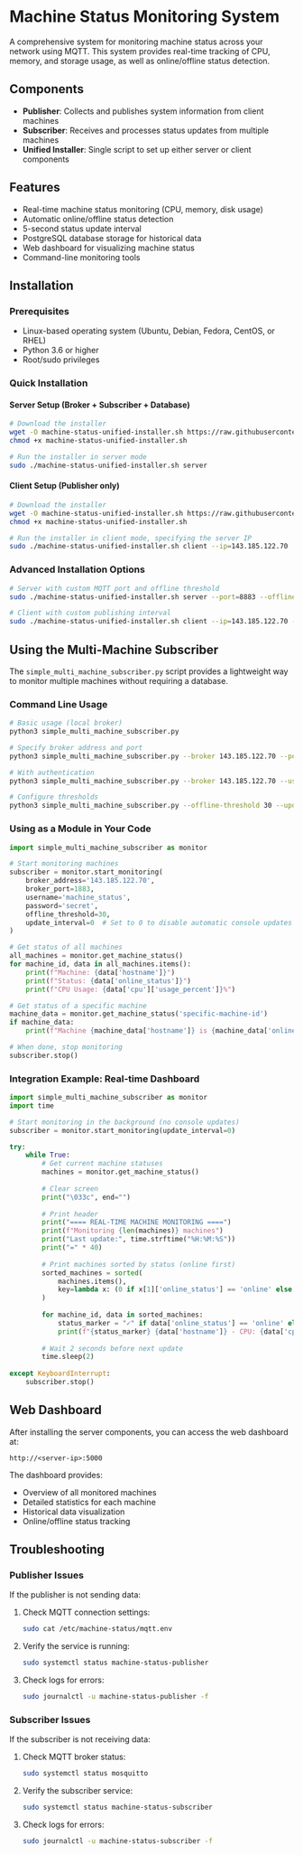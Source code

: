 # Machine Status Monitoring System

A comprehensive system for monitoring machine status across your network using MQTT. This system provides real-time tracking of CPU, memory, and storage usage, as well as online/offline status detection.

## Components

- **Publisher**: Collects and publishes system information from client machines
- **Subscriber**: Receives and processes status updates from multiple machines
- **Unified Installer**: Single script to set up either server or client components

## Features

- Real-time machine status monitoring (CPU, memory, disk usage)
- Automatic online/offline status detection
- 5-second status update interval
- PostgreSQL database storage for historical data
- Web dashboard for visualizing machine status
- Command-line monitoring tools

## Installation

### Prerequisites

- Linux-based operating system (Ubuntu, Debian, Fedora, CentOS, or RHEL)
- Python 3.6 or higher
- Root/sudo privileges

### Quick Installation

#### Server Setup (Broker + Subscriber + Database)

```bash
# Download the installer
wget -O machine-status-unified-installer.sh https://raw.githubusercontent.com/galavrah/machine-status-monitoring/refs/heads/main/machine-status-unified-installer.sh
chmod +x machine-status-unified-installer.sh

# Run the installer in server mode
sudo ./machine-status-unified-installer.sh server
```

#### Client Setup (Publisher only)

```bash
# Download the installer
wget -O machine-status-unified-installer.sh https://raw.githubusercontent.com/galavrah/machine-status-monitoring/refs/heads/main/machine-status-unified-installer.sh
chmod +x machine-status-unified-installer.sh

# Run the installer in client mode, specifying the server IP
sudo ./machine-status-unified-installer.sh client --ip=143.185.122.70
```

### Advanced Installation Options

```bash
# Server with custom MQTT port and offline threshold
sudo ./machine-status-unified-installer.sh server --port=8883 --offline-threshold=30

# Client with custom publishing interval
sudo ./machine-status-unified-installer.sh client --ip=143.185.122.70 --interval=10
```

## Using the Multi-Machine Subscriber

The `simple_multi_machine_subscriber.py` script provides a lightweight way to monitor multiple machines without requiring a database.

### Command Line Usage

```bash
# Basic usage (local broker)
python3 simple_multi_machine_subscriber.py

# Specify broker address and port
python3 simple_multi_machine_subscriber.py --broker 143.185.122.70 --port 1883

# With authentication
python3 simple_multi_machine_subscriber.py --broker 143.185.122.70 --username machine_status --password secret

# Configure thresholds
python3 simple_multi_machine_subscriber.py --offline-threshold 30 --update-interval 5
```

### Using as a Module in Your Code

```python
import simple_multi_machine_subscriber as monitor

# Start monitoring machines
subscriber = monitor.start_monitoring(
    broker_address='143.185.122.70',
    broker_port=1883,
    username='machine_status',
    password='secret',
    offline_threshold=30,
    update_interval=0  # Set to 0 to disable automatic console updates
)

# Get status of all machines
all_machines = monitor.get_machine_status()
for machine_id, data in all_machines.items():
    print(f"Machine: {data['hostname']}")
    print(f"Status: {data['online_status']}")
    print(f"CPU Usage: {data['cpu']['usage_percent']}%")

# Get status of a specific machine
machine_data = monitor.get_machine_status('specific-machine-id')
if machine_data:
    print(f"Machine {machine_data['hostname']} is {machine_data['online_status']}")

# When done, stop monitoring
subscriber.stop()
```

### Integration Example: Real-time Dashboard

```python
import simple_multi_machine_subscriber as monitor
import time

# Start monitoring in the background (no console updates)
subscriber = monitor.start_monitoring(update_interval=0)

try:
    while True:
        # Get current machine statuses
        machines = monitor.get_machine_status()
        
        # Clear screen
        print("\033c", end="")
        
        # Print header
        print("==== REAL-TIME MACHINE MONITORING ====")
        print(f"Monitoring {len(machines)} machines")
        print("Last update:", time.strftime("%H:%M:%S"))
        print("=" * 40)
        
        # Print machines sorted by status (online first)
        sorted_machines = sorted(
            machines.items(), 
            key=lambda x: (0 if x[1]['online_status'] == 'online' else 1, x[1]['hostname'])
        )
        
        for machine_id, data in sorted_machines:
            status_marker = "✓" if data['online_status'] == 'online' else "✗"
            print(f"{status_marker} {data['hostname']} - CPU: {data['cpu']['usage_percent']:.1f}%")
        
        # Wait 2 seconds before next update
        time.sleep(2)
        
except KeyboardInterrupt:
    subscriber.stop()
```

## Web Dashboard

After installing the server components, you can access the web dashboard at:

```
http://<server-ip>:5000
```

The dashboard provides:
- Overview of all monitored machines
- Detailed statistics for each machine
- Historical data visualization
- Online/offline status tracking

## Troubleshooting

### Publisher Issues

If the publisher is not sending data:

1. Check MQTT connection settings:
   ```bash
   sudo cat /etc/machine-status/mqtt.env
   ```

2. Verify the service is running:
   ```bash
   sudo systemctl status machine-status-publisher
   ```

3. Check logs for errors:
   ```bash
   sudo journalctl -u machine-status-publisher -f
   ```

### Subscriber Issues

If the subscriber is not receiving data:

1. Check MQTT broker status:
   ```bash
   sudo systemctl status mosquitto
   ```

2. Verify the subscriber service:
   ```bash
   sudo systemctl status machine-status-subscriber
   ```

3. Check logs for errors:
   ```bash
   sudo journalctl -u machine-status-subscriber -f
   ```